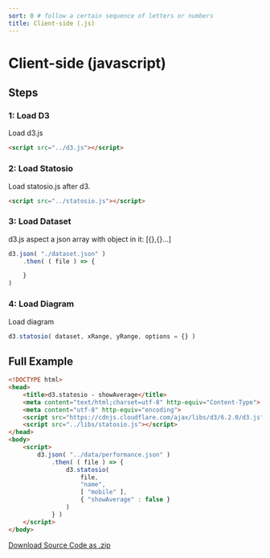```yaml
---
sort: 0 # follow a certain sequence of letters or numbers
title: Client-side (.js)
---
```


# Client-side (javascript)

## Steps

### 1: Load D3
Load d3.js
```html
<script src="../d3.js"></script>
```

### 2: Load Statosio
Load statosio.js after d3.
```html
<script src="../statosio.js"></script>
```

### 3: Load Dataset
d3.js aspect a json array with object in it: [{},{}...]
```javascript
d3.json( "./dataset.json" )
    .then( ( file ) => {

    } 
)
```

### 4: Load Diagram
Load diagram
```javascript
d3.statosio( dataset, xRange, yRange, options = {} )
```

## Full Example

<div id="bar">
    <script> 
        d3.statosio( 
            file, 
            "name", 
            [ "mobile" ], 
            { "showAverage" : false, "viewDomId" : "bar" }
        )
    </script>
</div>

```html
<!DOCTYPE html>
<head>
    <title>d3.statosio - showAverage</title>
    <meta content="text/html;charset=utf-8" http-equiv="Content-Type">
    <meta content="utf-8" http-equiv="encoding">
    <script src="https://cdnjs.cloudflare.com/ajax/libs/d3/6.2.0/d3.js"></script>
    <script src="../libs/statosio.js"></script>
</head>
<body>
    <script>
        d3.json( "../data/performance.json" )
            .then( ( file ) => {
                d3.statosio( 
                    file, 
                    "name", 
                    [ "mobile" ], 
                    { "showAverage" : false }
                )
            } )
    </script>
</body>
```
[Download Source Code as .zip](../sources/showAverage.zip)
